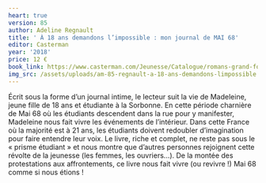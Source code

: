 ```yaml
---
heart: true
version: 85
author: Adeline Regnault
title: ' À 18 ans demandons l’impossible : mon journal de MAI 68'
editor: Casterman
year: '2018'
price: 12 €
book_link: https://www.casterman.com/Jeunesse/Catalogue/romans-grand-format/a-18-ans-demandons-limpossible-!
img_src: /assets/uploads/am-85-regnault-a-18-ans-demandons-limpossible.jpg
---
```

Écrit sous la forme d’un journal intime, le lecteur suit la vie de Madeleine, jeune fille de 18 ans et étudiante à la Sorbonne. En cette période charnière de Mai 68 où les étudiants descendent dans la rue pour y manifester, Madeleine nous fait vivre les événements de l’intérieur. Dans cette France où la majorité est à 21 ans, les étudiants doivent redoubler d’imagination pour faire entendre leur voix. Le livre, riche et complet, ne reste pas sous le « prisme étudiant » et nous montre que d’autres personnes rejoignent cette révolte de la jeunesse (les femmes, les ouvriers…). De la montée des protestations aux affrontements, ce livre nous fait vivre (ou revivre !) Mai 68 comme si nous étions !
